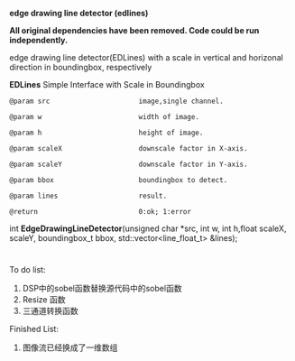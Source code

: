 __edge drawing line detector (edlines)__

__All original dependencies have been removed. Code could be run  independently.__

edge drawing line detector(EDLines) with a scale in vertical and horizonal direction in boundingbox, respectively

__EDLines__ Simple Interface with Scale in Boundingbox

    @param src         				image,single channel.

    @param w           				width of image.

    @param h           				height of image.

    @param scaleX      				downscale factor in X-axis.

    @param scaleY      				downscale factor in Y-axis.

    @param bbox        				boundingbox to detect.

    @param lines      				result.

    @return            				0:ok; 1:error
                       
int __EdgeDrawingLineDetector__(unsigned char *src, int w, int h,float scaleX, scaleY, boundingbox_t bbox, std::vector<line_float_t> &lines);

#
To do list:
1. DSP中的sobel函数替换源代码中的sobel函数
2. Resize 函数
3. 三通道转换函数




Finished List:
1. 图像流已经换成了一维数组
